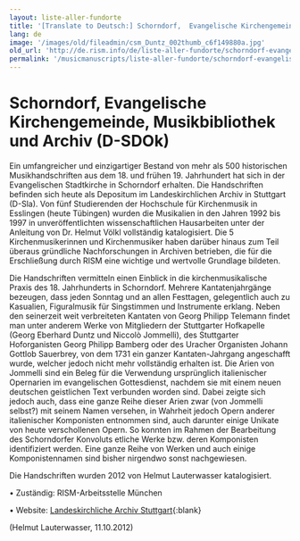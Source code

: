 ```yaml
---
layout: liste-aller-fundorte
title: '[Translate to Deutsch:] Schorndorf,  Evangelische Kirchengemeinde, Musikbibliothek und Archiv (D-SDOk)'
lang: de
image: '/images/old/fileadmin/csm_Duntz_002thumb_c6f149880a.jpg'
old_url: 'http://de.rism.info/de/liste-aller-fundorte/schorndorf-evangelische-kirchengemeinde-musikbibliothek-und-archiv-d-sdok.html'
permalink: '/musicmanuscripts/liste-aller-fundorte/schorndorf-evangelische-kirchengemeinde-musikbibliothek-und-archiv-d-sdok.html'
---
```



# Schorndorf,  Evangelische Kirchengemeinde, Musikbibliothek und Archiv (D-SDOk)

Ein umfangreicher und einzigartiger Bestand von mehr als 500 historischen Musikhandschriften aus dem 18. und frühen 19. Jahrhundert hat sich in der Evangelischen Stadtkirche in Schorndorf erhalten. Die Handschriften befinden sich heute als Depositum im Landeskirchlichen Archiv in Stuttgart (D-Sla). Von fünf Studierenden der Hochschule für Kirchenmusik in Esslingen (heute Tübingen) wurden die Musikalien in den Jahren 1992 bis 1997 in unveröffentlichten wissenschaftlichen Hausarbeiten unter der Anleitung von Dr. Helmut Völkl vollständig katalogisiert. Die 5 Kirchenmusikerinnen und Kirchenmusiker haben darüber hinaus zum Teil überaus gründliche Nachforschungen in Archiven betrieben, die für die Erschließung durch RISM eine wichtige und wertvolle Grundlage bildeten.

Die Handschriften vermitteln einen Einblick in die kirchenmusikalische Praxis des 18. Jahrhunderts in Schorndorf. Mehrere Kantatenjahrgänge bezeugen, dass jeden Sonntag und an allen Festtagen, gelegentlich auch zu Kasualien, Figuralmusik für Singstimmen und Instrumente erklang. Neben den seinerzeit weit verbreiteten Kantaten von Georg Philipp Telemann findet man unter anderem Werke von Mitgliedern der Stuttgarter Hofkapelle (Georg Eberhard Duntz und Niccolò Jommelli), des Stuttgarter Hoforganisten Georg Philipp Bamberg oder des Uracher Organisten Johann Gottlob Sauerbrey, von dem 1731 ein ganzer Kantaten-Jahrgang angeschafft wurde, welcher jedoch nicht mehr vollständig erhalten ist. Die Arien von Jommelli sind ein Beleg für die Verwendung ursprünglich italienischer Opernarien im evangelischen Gottesdienst, nachdem sie mit einem neuen deutschen geistlichen Text verbunden worden sind. Dabei zeigte sich jedoch auch, dass eine ganze Reihe dieser Arien zwar (von Jommelli selbst?) mit seinem Namen versehen, in Wahrheit jedoch Opern anderer italienischer Komponisten entnommen sind, auch darunter einige Unikate von heute verschollenen Opern. So konnten im Rahmen der Bearbeitung des Schorndorfer Konvoluts etliche Werke bzw. deren Komponisten identifiziert werden. Eine ganze Reihe von Werken und auch einige Komponistennamen sind bisher nirgendwo sonst nachgewiesen.

Die Handschriften wurden 2012 von Helmut Lauterwasser katalogisiert.

• Zuständig: RISM-Arbeitsstelle München

• Website: [Landeskirchliche Archiv Stuttgart](https://www.archiv.elk-wue.de/ "Opens external link in new window"){:blank}

(Helmut Lauterwasser, 11.10.2012)


